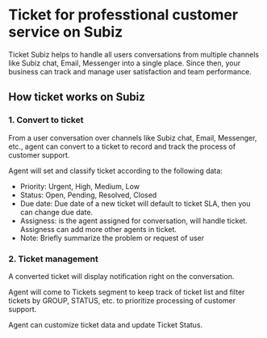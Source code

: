 # Ticket for professtional customer service on Subiz

Ticket Subiz helps to handle all users conversations from multiple channels like Subiz chat, Email, Messenger into a single place. Since then, your business can track and manage user satisfaction and team performance. 

## How ticket works on Subiz

### 1. Convert to ticket

From a user conversation over channels like Subiz chat, Email, Messenger, etc., agent can convert to a ticket to record and track the process of customer support.

Agent will set and classify ticket according to the following data:

* Priority: Urgent, High, Medium, Low
* Status: Open, Pending, Resolved, Closed
* Due date: Due date of a new ticket will default to ticket SLA, then you can change due date.
* Assigness: is the agent assigned for conversation, will handle ticket. Assigness can add more other agents in ticket.
* Note: Briefly summarize the problem or request of user

### 2. Ticket management

 A converted ticket will display notification right on the conversation.

Agent will come to Tickets segment to keep track of ticket list and filter tickets by GROUP, STATUS, etc. to prioritize processing of customer support.

Agent can customize ticket data and update Ticket Status.





